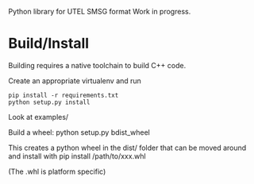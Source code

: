 Python library for UTEL SMSG format
Work in progress.


Build/Install
============
Building requires a native toolchain to build C++ code.

Create an appropriate virtualenv and run

    pip install -r requirements.txt
    python setup.py install

Look at examples/


Build a wheel:
  python setup.py bdist_wheel

This creates a python wheel in the dist/ folder that can be moved around
and install with
  pip install /path/to/xxx.whl

(The .whl is platform specific)

